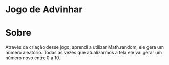 <h1> Jogo de Advinhar</h1>


<h1>Sobre</h1>
<p> Através da criação desse  jogo,
aprendi a utilizar Math.random, ele gera um número aleatório. 
Todas as vezes que atualizarmos a tela ele vai gerar um número novo entre 0 a 10.</p>

